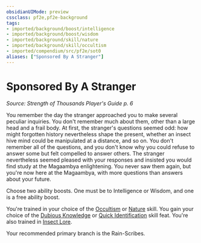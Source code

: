 ```yaml
---
obsidianUIMode: preview
cssclass: pf2e,pf2e-background
tags:
- imported/background/boost/intelligence
- imported/background/boost/wisdom
- imported/background/skill/nature
- imported/background/skill/occultism
- imported/compendium/src/pf2e/sot0
aliases: ["Sponsored By A Stranger"]
---
```

# Sponsored By A Stranger
*Source: Strength of Thousands Player's Guide p. 6*  

You remember the day the stranger approached you to make several peculiar inquiries. You don't remember much about them, other than a large head and a frail body. At first, the stranger's questions seemed odd: how might forgotten history nevertheless shape the present, whether an insect hive mind could be manipulated at a distance, and so on. You don't remember all of the questions, and you don't know why you could refuse to answer some but felt compelled to answer others. The stranger nevertheless seemed pleased with your responses and insisted you would find study at the Magaambya enlightening. You never saw them again, but you're now here at the Magaambya, with more questions than answers about your future.

Choose two ability boosts. One must be to Intelligence or Wisdom, and one is a free ability boost.

You're trained in your choice of the [Occultism](../../skills.md#Occultism) or [Nature](../../skills.md#Nature) skill. You gain your choice of the [Dubious Knowledge](../../feats/dubious-knowledge.md) or [Quick Identification](../../feats/quick-identification.md) skill feat. You're also trained in [Insect Lore](../../skills.md#Lore).

Your recommended primary branch is the Rain-Scribes.